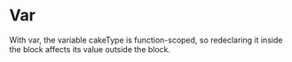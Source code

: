 # Var

With var, the variable cakeType is function-scoped, so redeclaring it inside the block affects its value outside the block.